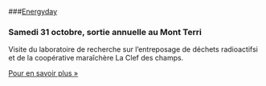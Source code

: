 ###[Energyday](http://www.energyday.ch/f/)
 
### Samedi 31 octobre, sortie annuelle au Mont Terri

Visite du laboratoire de recherche sur l’entreposage de déchets radioactifsi et de la coopérative maraîchère La Clef des champs.

[Pour en savoir plus »](actualite/nouvelles/20150925-sortie-annuelle)
